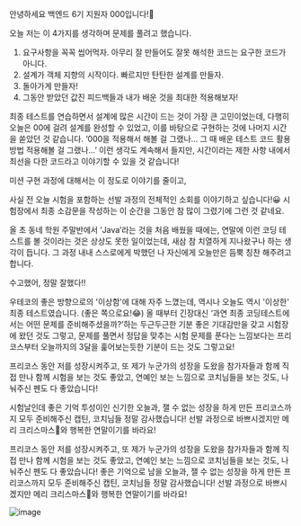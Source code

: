 안녕하세요 백엔드 6기 지원자 000입니다!💃

오늘 저는 이 4가지를 생각하며 문제를 풀려고 했습니다.
1. 요구사항을 꼭꼭 씹어먹자. 아무리 잘 만들어도 잘못 해석한 코드는 요구한 코드가 아니다.
2. 설계가 객체 지향의 시작이다. 빠르지만 탄탄한 설계를 만들자.
3. 돌아가게 만들자!
4. 그동안 받았던 값진 피드백들과 내가 배운 것을 최대한 적용해보자!

최종 테스트를 연습하면서 설계에 많은 시간이 드는 것이 가장 큰 고민이었는데, 다행히 오늘은 00에 걸려 설계를 완성할 수 있었고, 이를 바탕으로 구현하는 것에 나머지 시간을 쏟았던 것 같습니다. 
‘000을 적용해서 해볼 걸 그랬나… 그 때 배운 테스트 코드 활용 방법 적용해볼 걸 그랬나…’ 이런 생각도 계속해서 들지만, 시간이라는 제한 사항 내에서 최선을 다한 코드라고 이야기할 수 있을 것 같습니다!


미션 구현 과정에 대해서는 이 정도로 이야기를 줄이고, 


사실 전 오늘 시험을 포함하는 선발 과정의 전체적인 소회를 이야기하고 싶습니다!😀
시험장에서 최종 소감문을 작성하는 이 순간을 그동안 참 많이 그렸기에 그런 것 같네요.

올 초 동네 학원 주말반에서 ‘Java’라는 것을 처음 배웠을 때에는, 연말에 이런 코딩 테스트를 볼 것이라는 것은 상상도 못한 일이었는데, 
새삼 참 치열하게 지나왔구나 하는 생각이 듭니다. 그 과정 내내 스스로에게 박했던 나 자신에게 오늘만은 듬뿍 칭찬 해주려고 합니다. 

수고했어, 정말 잘했다!!

우테코의 좋은 방향으로의 '이상함'에 대해 자주 느꼈는데, 역시나 오늘도 역시 '이상한' 최종 테스트였습니다. (좋은 쪽으로요!😂)
올 때부터 긴장대신 ‘과연 최종 코딩테스트에서는 어떤 문제를 준비해주셨을까?’하는 두근두근한 기분 좋은 기대감만을 갖고 시험장에 왔던 것도 그렇고,
문제를 풀면서 정답을 맞추는 시험 문제를 푼다는 느낌보다는 프리코스부터 오늘까지의 3달을 훑어보는듯한 기분이 드는 것도 그렇고요!

프리코스 동안 저를 성장시켜주고, 또 제가 누군가의 성장을 도왔을 참가자들과 함께 직접 만나 함께 시험을 보는 것도 좋았고,
연예인 보는 느낌으로 코치님들을 보는 것도, 
나눠주신 펜도 다 좋았습니다! 

시험날인데 좋은 기억 투성이인 신기한 오늘과, 잴 수 없는 성장을 하게 만든 프리코스까지 모두 준비해주신 캡틴, 코치님들 정말 감사했습니다! 
선발 과정으로 바쁘시겠지만 메리 크리스마스🎄와 행복한 연말이기를 바라요!



프리코스 동안 저를 성장시켜주고, 또 제가 누군가의 성장을 도왔을 참가자들과 함께 직접 만나 함께 시험을 보는 것도 좋았고, 연예인 보는 느낌으로 코치님들을 보는 것도, 나눠주신 펜도 다 좋았습니다! 좋은 기억으로 남을 오늘과, 잴 수 없는 성장을 하게 만든 프리코스까지 모두 준비해주신 캡틴, 코치님들 정말 감사했습니다! 선발 과정으로 바쁘시겠지만 메리 크리스마스🎄와 행복한 연말이기를 바라요!


![image](https://github.com/skylar1220/wootech-final-test-study/assets/110809927/ddab4383-12da-4c4e-8463-6f82d869aae2)
